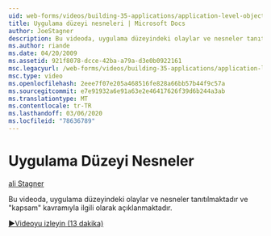 ```yaml
---
uid: web-forms/videos/building-35-applications/application-level-objects
title: Uygulama düzeyi nesneleri | Microsoft Docs
author: JoeStagner
description: Bu videoda, uygulama düzeyindeki olaylar ve nesneler tanıtılmaktadır ve &quot;kapsam&quot; kavramıyla ilgili olarak açıklanmaktadır.
ms.author: riande
ms.date: 04/20/2009
ms.assetid: 921f8078-dcce-42ba-a79a-d3e0b0922161
msc.legacyurl: /web-forms/videos/building-35-applications/application-level-objects
msc.type: video
ms.openlocfilehash: 2eee7f07e205a468516fe828a66bb57b44f9c57a
ms.sourcegitcommit: e7e91932a6e91a63e2e46417626f39d6b244a3ab
ms.translationtype: MT
ms.contentlocale: tr-TR
ms.lasthandoff: 03/06/2020
ms.locfileid: "78636789"
---
```

# <a name="application-level-objects"></a>Uygulama Düzeyi Nesneler

[ali Stagner](https://github.com/JoeStagner)

Bu videoda, uygulama düzeyindeki olaylar ve nesneler tanıtılmaktadır ve &quot;kapsam&quot; kavramıyla ilgili olarak açıklanmaktadır.

[&#9654;Videoyu izleyin (13 dakika)](https://channel9.msdn.com/Blogs/ASP-NET-Site-Videos/application-level-objects)
